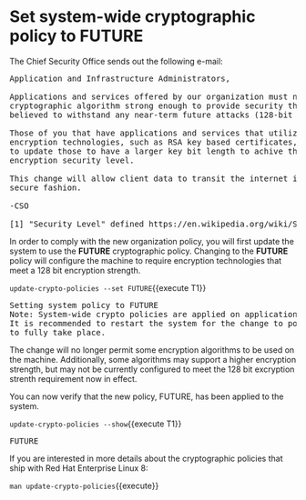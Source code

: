 # Set system-wide cryptographic policy to FUTURE

The Chief Security Office sends out the following e-mail:
<pre class="file">
Application and Infrastructure Administrators,

Applications and services offered by our organization must now use a
cryptographic algorithm strong enough to provide security that is
believed to withstand any near-term future attacks (128-bit security)[1].

Those of you that have applications and services that utilize asymetric
encryption technologies, such as RSA key based certificates, may need
to update those to have a larger key bit length to achive this new 
encryption security level.

This change will allow client data to transit the internet in a more
secure fashion.

-CSO

[1] "Security Level" defined https://en.wikipedia.org/wiki/Security_level
</pre>


In order to comply with the new organization policy, you will first update
the system to use the **FUTURE** cryptographic policy.  Changing to the
**FUTURE** policy will configure the machine to require encryption technologies
that meet a 128 bit encryption strength.  


`update-crypto-policies --set FUTURE`{{execute T1}}

<pre class="file">
Setting system policy to FUTURE
Note: System-wide crypto policies are applied on application start-up.
It is recommended to restart the system for the change to policies
to fully take place.
</pre>
The change will no longer permit some encryption algorithms to be used on the 
machine.  Additionally, some algorithms may support a higher encryption 
strength, but may not be currently configured to meet the 128 bit excryption 
strenth requirement now in effect.

You can now verify that the new policy, FUTURE, has been applied to the system.   

`update-crypto-policies --show`{{execute T1}}

<pre class="file">
FUTURE
</pre>

If you are interested in more details about the cryptographic policies that
ship with Red Hat Enterprise Linux 8:   

`man update-crypto-policies`{{execute}}

